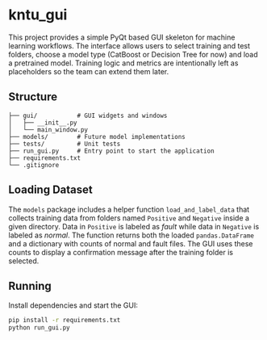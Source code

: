 # kntu_gui

This project provides a simple PyQt based GUI skeleton for machine learning workflows.
The interface allows users to select training and test folders, choose a model type
(CatBoost or Decision Tree for now) and load a pretrained model. Training logic and
metrics are intentionally left as placeholders so the team can extend them later.

## Structure

```
├── gui/           # GUI widgets and windows
│   ├── __init__.py
│   └── main_window.py
├── models/        # Future model implementations
├── tests/         # Unit tests
├── run_gui.py     # Entry point to start the application
├── requirements.txt
└── .gitignore
```

## Loading Dataset

The `models` package includes a helper function `load_and_label_data` that
collects training data from folders named `Positive` and `Negative` inside a
given directory. Data in `Positive` is labeled as *fault* while data in
`Negative` is labeled as *normal*. The function returns both the loaded
``pandas.DataFrame`` and a dictionary with counts of normal and fault files.
The GUI uses these counts to display a confirmation message after the training
folder is selected.

## Running

Install dependencies and start the GUI:

```bash
pip install -r requirements.txt
python run_gui.py
```
